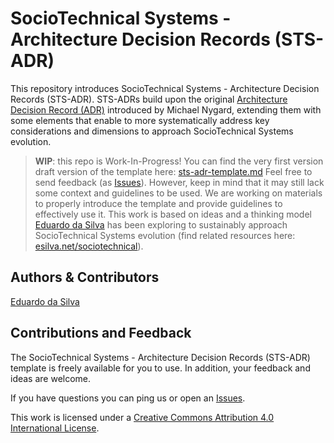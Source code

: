 # SocioTechnical Systems - Architecture Decision Records (STS-ADR)

This repository introduces SocioTechnical Systems - Architecture Decision Records (STS-ADR). STS-ADRs build upon the original [Architecture Decision Record (ADR)](https://www.cognitect.com/blog/2011/11/15/documenting-architecture-decisions) introduced by Michael Nygard, extending them with some elements that enable to more systematically address key considerations and dimensions to approach SocioTechnical Systems evolution.

> **WIP**: this repo is Work-In-Progress! You can find the very first version draft version of the template here: [sts-adr-template.md](sts-adr-template.md) Feel free to send feedback (as [Issues](https://github.com/sociotechnical-architecture/sts-adr/issues/new/choose)). However, keep in mind that it may still lack some context and guidelines to be used. We are working on materials to properly introduce the template and provide guidelines to effectively use it. This work is based on ideas and a thinking model [Eduardo da Silva](https://esilva.net) has been exploring to sustainably approach SocioTechnical Systems evolution (find related resources here: [esilva.net/sociotechnical](https://esilva.net/sociotechnical)).

## Authors & Contributors

[Eduardo da Silva](https://esilva.net)

## **Contributions and Feedback**

The SocioTechnical Systems - Architecture Decision Records (STS-ADR) template is freely available for you to use. In addition, your feedback and ideas are welcome.

If you have questions you can ping us or open an [Issues](https://github.com/sociotechnical-architecture/sts-adr/issues/new/choose).

This work is licensed under a [Creative Commons Attribution 4.0 International License](http://creativecommons.org/licenses/by/4.0/).
